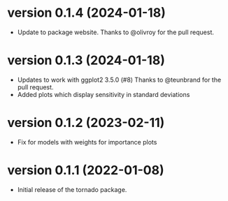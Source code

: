 # version 0.1.4 (2024-01-18)

- Update to package website.  Thanks to @olivroy for the pull request.

# version 0.1.3 (2024-01-18)

- Updates to work with ggplot2 3.5.0 (#8) Thanks to @teunbrand for the pull request.
- Added plots which display sensitivity in standard deviations

# version 0.1.2 (2023-02-11)

- Fix for models with weights for importance plots

# version 0.1.1 (2022-01-08)

- Initial release of the tornado package.
